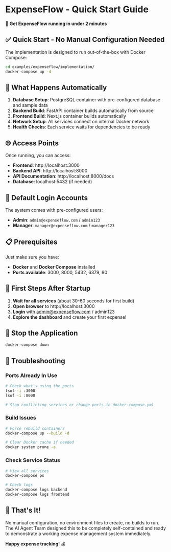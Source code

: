 # ExpenseFlow - Quick Start Guide

🚀 **Get ExpenseFlow running in under 2 minutes**

## ✅ **Quick Start - No Manual Configuration Needed**

The implementation is designed to run out-of-the-box with Docker Compose:

```bash
cd examples/expenseflow/implementation/
docker-compose up -d
```

## 🔧 **What Happens Automatically**

1. **Database Setup**: PostgreSQL container with pre-configured database and sample data
2. **Backend Build**: FastAPI container builds automatically from source
3. **Frontend Build**: Next.js container builds automatically  
4. **Network Setup**: All services connect on internal Docker network
5. **Health Checks**: Each service waits for dependencies to be ready

## 🌐 **Access Points**

Once running, you can access:
- **Frontend**: http://localhost:3000
- **Backend API**: http://localhost:8000
- **API Documentation**: http://localhost:8000/docs
- **Database**: localhost:5432 (if needed)

## 👤 **Default Login Accounts**

The system comes with pre-configured users:
- **Admin**: `admin@expenseflow.com` / `admin123`
- **Manager**: `manager@expenseflow.com` / `manager123`

## 📋 **Prerequisites**

Just make sure you have:
- **Docker** and **Docker Compose** installed
- **Ports available**: 3000, 8000, 5432, 6379, 80

## 🎯 **First Steps After Startup**

1. **Wait for all services** (about 30-60 seconds for first build)
2. **Open browser** to http://localhost:3000
3. **Login** with admin@expenseflow.com / admin123
4. **Explore the dashboard** and create your first expense!

## 🛑 **Stop the Application**

```bash
docker-compose down
```

## 🔧 **Troubleshooting**

### **Ports Already In Use**
```bash
# Check what's using the ports
lsof -i :3000
lsof -i :8000

# Stop conflicting services or change ports in docker-compose.yml
```

### **Build Issues**
```bash
# Force rebuild containers
docker-compose up --build -d

# Clear Docker cache if needed
docker system prune -a
```

### **Check Service Status**
```bash
# View all services
docker-compose ps

# Check logs
docker-compose logs backend
docker-compose logs frontend
```

## 🎉 **That's It!**

No manual configuration, no environment files to create, no builds to run. The AI Agent Team designed this to be completely self-contained and ready to demonstrate a working expense management system immediately.

**Happy expense tracking!** 💰